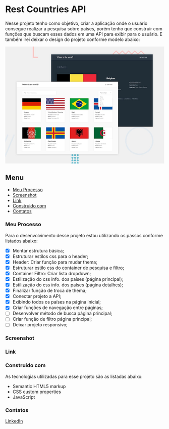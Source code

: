 # Rest Countries API

Nesse projeto tenho como objetivo, criar a aplicação onde o usuário consegue realizar a pesquisa sobre países, porém tenho que construir com funções que buscam esses dados em uma API para exibir para o usuário. E também irei deixar o design do projeto conforme modelo abaixo:

![Imagem preview do projeto](./design/desktop-preview.jpg)

## Menu

- [Meu Processo](#meu-peocesso)
- [Screenshot](#screenshot)
- [Link](#link)
- [Construido com](#construido-com)
- [Contatos](#contatos)

### Meu Processo

Para o desenvolvimento desse projeto estou utilizando os passos conforme listados abaixo:

- [X] Montar estrutura básica;
- [X] Estruturar estilos css para o header;
- [X] Header: Criar função para mudar thema;
- [X] Estruturar estilo css do container de pesquisa e filtro;
- [X] Container Filtro: Criar lista dropdown;
- [X] Estilização do css info. dos países (página principal);
- [X] Estilização do css info. dos países (página detalhes);
- [X] Finalizar função de troca de thema;
- [X] Conectar projeto a API;
- [X] Exibindo todos os países na página inicial;
- [X] Criar funções de navegação entre páginas;
- [ ] Desenvolver método de busca página principal;
- [ ] Criar função de filtro página principal;
- [ ] Deixar projeto responsivo;

### Screenshot

<!--Abaixo estou deixando um screenshot do design final do projeto conforme desenvolvi:-->

<!--![Imagem do meu resultado do projeto](./design/my-solution.jpg)  teste-->

### Link

<!--Estou deixando abaixo o link com o deploy do projeto para visualização direto no navegador:-->

<!--- Para acessar o formulário clique [aqui](https://multi-step-form-dusky-gamma.vercel.app/)-->

### Construido com

As tecnologias utilizadas para esse projeto são as listadas abaixo:

- Semantic HTML5 markup
- CSS custom properties
- JavaScript

### Contatos

[LinkedIn](https://www.linkedin.com/in/lucas-boarini)